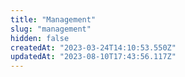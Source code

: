 ```yaml
---
title: "Management"
slug: "management"
hidden: false
createdAt: "2023-03-24T14:10:53.550Z"
updatedAt: "2023-08-10T17:43:56.117Z"
---
```

